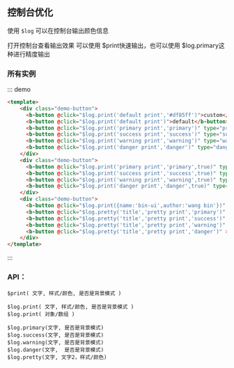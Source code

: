 ## 控制台优化

<template>
    <div class="global-anchor">
      <b-anchor :scroll-offset="100">
        <b-anchor-link href="#suo-you-shi-li" title="所有实例"></b-anchor-link>
        <b-anchor-link href="#api" title="API"></b-anchor-link>
      </b-anchor>
    </div>
</template>

使用 `$log` 可以在控制台输出颜色信息

打开控制台查看输出效果
可以使用 $print快速输出，也可以使用 $log.primary这种进行精度输出
    
### 所有实例

::: demo
```html
<template>
    <div class="demo-button">
      <b-button @click="$log.print('default print','#df85ff')">custom</b-button>
      <b-button @click="$log.print('default print')">default</b-button>
      <b-button @click="$log.print('primary print','primary')" type="primary">primary</b-button>
      <b-button @click="$log.print('success print','success')" type="success">success</b-button>
      <b-button @click="$log.print('warning print','warning')" type="warning">warning</b-button>
      <b-button @click="$log.print('danger print','danger')" type="danger">danger</b-button>
    </div>
    <div class="demo-button">
      <b-button @click="$log.print('primary print','primary',true)" type="primary">primary-back</b-button>
      <b-button @click="$log.print('success print','success',true)" type="success">success-back</b-button>
      <b-button @click="$log.print('warning print','warning',true)" type="warning">warning-back</b-button>
      <b-button @click="$log.print('danger print','danger',true)" type="danger">danger-back</b-button>
    </div>
    <div class="demo-button">
      <b-button @click="$log.print({name:'bin-ui',author:'wang bin'})" >object - log</b-button>
      <b-button @click="$log.pretty('title','pretty print','primary')" >pretty - primary</b-button>
      <b-button @click="$log.pretty('title','pretty print','success')" >pretty - success</b-button>
      <b-button @click="$log.pretty('title','pretty print','warning')" >pretty - warning</b-button>
      <b-button @click="$log.pretty('title','pretty print','danger')" >pretty - danger</b-button>
    </div>
</template>
```
:::


### API：

    $print( 文字, 样式/颜色, 是否是背景模式 )
        
    $log.print( 文字, 样式/颜色, 是否是背景模式 )
    $log.print( 对象/数组 )
    
    $log.primary(文字, 是否是背景模式)
    $log.success(文字, 是否是背景模式)
    $log.warning(文字, 是否是背景模式)
    $log.danger(文字,  是否是背景模式)
    $log.pretty(文字, 文字2，样式/颜色)
